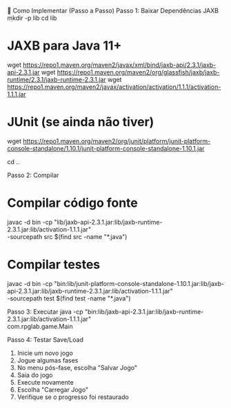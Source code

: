 🚀 Como Implementar (Passo a Passo)
Passo 1: Baixar Dependências JAXB
mkdir -p lib
cd lib

# JAXB para Java 11+
wget https://repo1.maven.org/maven2/javax/xml/bind/jaxb-api/2.3.1/jaxb-api-2.3.1.jar
wget https://repo1.maven.org/maven2/org/glassfish/jaxb/jaxb-runtime/2.3.1/jaxb-runtime-2.3.1.jar
wget https://repo1.maven.org/maven2/javax/activation/activation/1.1.1/activation-1.1.1.jar

# JUnit (se ainda não tiver)
wget https://repo1.maven.org/maven2/org/junit/platform/junit-platform-console-standalone/1.10.1/junit-platform-console-standalone-1.10.1.jar

cd ..

Passo 2: Compilar
# Compilar código fonte
javac -d bin -cp "lib/jaxb-api-2.3.1.jar:lib/jaxb-runtime-2.3.1.jar:lib/activation-1.1.1.jar" \
  -sourcepath src $(find src -name "*.java")

# Compilar testes
javac -d bin -cp "bin:lib/junit-platform-console-standalone-1.10.1.jar:lib/jaxb-api-2.3.1.jar:lib/jaxb-runtime-2.3.1.jar:lib/activation-1.1.1.jar" \
  -sourcepath test $(find test -name "*.java")

 Passo 3: Executar
  java -cp "bin:lib/jaxb-api-2.3.1.jar:lib/jaxb-runtime-2.3.1.jar:lib/activation-1.1.1.jar" \
  com.rpglab.game.Main

Passo 4: Testar Save/Load

1. Inicie um novo jogo
2. Jogue algumas fases
3. No menu pós-fase, escolha "Salvar Jogo"
4. Saia do jogo
5. Execute novamente
6. Escolha "Carregar Jogo"
7. Verifique se o progresso foi restaurado